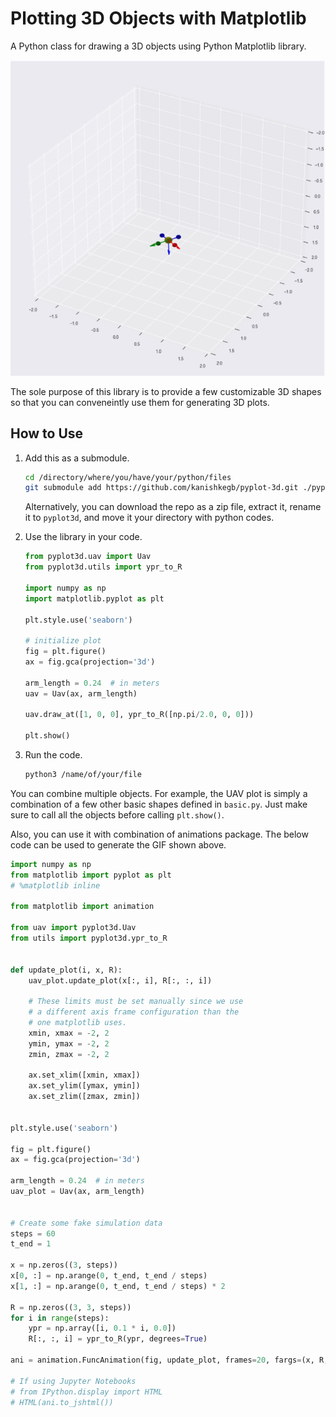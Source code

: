 # Plotting 3D Objects with Matplotlib

A Python class for drawing a 3D objects using Python Matplotlib library.

![UAV](media/video.gif)


The sole purpose of this library is to provide a few customizable 3D shapes so that you can conveneintly use them for generating 3D plots.

## How to Use

1. Add this as a submodule.
    ```sh
    cd /directory/where/you/have/your/python/files
    git submodule add https://github.com/kanishkegb/pyplot-3d.git ./pyplot3d
    ```
    Alternatively, you can download the repo as a zip file, extract it, rename it to `pyplot3d`, and move it your directory with python codes.

1. Use the library in your code.
    ```python
    from pyplot3d.uav import Uav
    from pyplot3d.utils import ypr_to_R

    import numpy as np
    import matplotlib.pyplot as plt

    plt.style.use('seaborn')

    # initialize plot
    fig = plt.figure()
    ax = fig.gca(projection='3d')
    
    arm_length = 0.24  # in meters
    uav = Uav(ax, arm_length)

    uav.draw_at([1, 0, 0], ypr_to_R([np.pi/2.0, 0, 0]))

    plt.show()
    ```
    
1. Run the code.
    ```sh
    python3 /name/of/your/file
    ```

You can combine multiple objects.
For example, the UAV plot is simply a combination of a few other basic shapes defined in `basic.py`.
Just make sure to call all the objects before calling `plt.show()`.


Also, you can use it with combination of animations package.
The below code can be used to generate the GIF shown above.

```python
import numpy as np
from matplotlib import pyplot as plt
# %matplotlib inline

from matplotlib import animation

from uav import pyplot3d.Uav
from utils import pyplot3d.ypr_to_R


def update_plot(i, x, R):
    uav_plot.update_plot(x[:, i], R[:, :, i])
    
    # These limits must be set manually since we use
    # a different axis frame configuration than the
    # one matplotlib uses.
    xmin, xmax = -2, 2
    ymin, ymax = -2, 2
    zmin, zmax = -2, 2
    
    ax.set_xlim([xmin, xmax])
    ax.set_ylim([ymax, ymin])
    ax.set_zlim([zmax, zmin])


plt.style.use('seaborn')

fig = plt.figure()
ax = fig.gca(projection='3d')

arm_length = 0.24  # in meters
uav_plot = Uav(ax, arm_length)


# Create some fake simulation data
steps = 60
t_end = 1

x = np.zeros((3, steps))
x[0, :] = np.arange(0, t_end, t_end / steps)
x[1, :] = np.arange(0, t_end, t_end / steps) * 2

R = np.zeros((3, 3, steps))
for i in range(steps):
    ypr = np.array([i, 0.1 * i, 0.0])
    R[:, :, i] = ypr_to_R(ypr, degrees=True)

ani = animation.FuncAnimation(fig, update_plot, frames=20, fargs=(x, R,));

# If using Jupyter Notebooks
# from IPython.display import HTML
# HTML(ani.to_jshtml())


